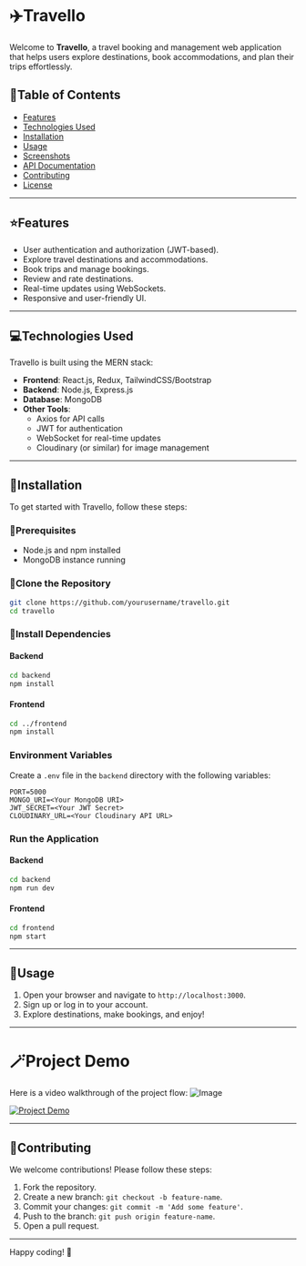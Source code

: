 # ✈️Travello

Welcome to **Travello**, a travel booking and management web application that helps users explore destinations, book accommodations, and plan their trips effortlessly.

## 🔗Table of Contents
- [Features](#features)
- [Technologies Used](#technologies-used)
- [Installation](#installation)
- [Usage](#usage)
- [Screenshots](#screenshots)
- [API Documentation](#api-documentation)
- [Contributing](#contributing)
- [License](#license)

---

## ⭐Features
- User authentication and authorization (JWT-based).
- Explore travel destinations and accommodations.
- Book trips and manage bookings.
- Review and rate destinations.
- Real-time updates using WebSockets.
- Responsive and user-friendly UI.

---

## 💻Technologies Used
Travello is built using the MERN stack:

- **Frontend**: React.js, Redux, TailwindCSS/Bootstrap
- **Backend**: Node.js, Express.js
- **Database**: MongoDB
- **Other Tools**:
  - Axios for API calls
  - JWT for authentication
  - WebSocket for real-time updates
  - Cloudinary (or similar) for image management

---

## 📍Installation

To get started with Travello, follow these steps:

### 🔎Prerequisites
- Node.js and npm installed
- MongoDB instance running

### 🤖Clone the Repository
```bash
git clone https://github.com/yourusername/travello.git
cd travello
```

### 📍Install Dependencies
#### Backend
```bash
cd backend
npm install
```

#### Frontend
```bash
cd ../frontend
npm install
```

### Environment Variables
Create a `.env` file in the `backend` directory with the following variables:
```env
PORT=5000
MONGO_URI=<Your MongoDB URI>
JWT_SECRET=<Your JWT Secret>
CLOUDINARY_URL=<Your Cloudinary API URL>
```

### Run the Application
#### Backend
```bash
cd backend
npm run dev
```

#### Frontend
```bash
cd frontend
npm start
```

---

## 🔮Usage
1. Open your browser and navigate to `http://localhost:3000`.
2. Sign up or log in to your account.
3. Explore destinations, make bookings, and enjoy!

---

# 🪄Project Demo



Here is a video walkthrough of the project flow:
![Image](https://github.com/user-attachments/assets/3a71d599-bb15-4a4d-88e9-6213d59f66e0)

[![Project Demo](![Image](https://github.com/user-attachments/assets/3a71d599-bb15-4a4d-88e9-6213d59f66e0))](https://drive.google.com/file/d/1WYjCjMqRREbPm7TXLvtgQvoJlELL33XH/view?usp=sharing)



---

## 🤝Contributing
We welcome contributions! Please follow these steps:
1. Fork the repository.
2. Create a new branch: `git checkout -b feature-name`.
3. Commit your changes: `git commit -m 'Add some feature'`.
4. Push to the branch: `git push origin feature-name`.
5. Open a pull request.

---

Happy coding! 🚀
